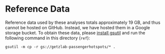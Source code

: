 # Reference Data

Reference data used by these analyses totals approximately 19 GB, and thus
cannot be hosted on GitHub. Instead, we have hosted them in a Google storage
bucket.  To obtain these data, please [install gsutil](https://cloud.google.com/storage/docs/gsutil_install) and run the following command in this directory (`ref`):

```
gsutil -m cp -r gs://getzlab-passengerhotspots/* .
```
